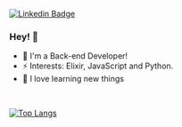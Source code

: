 

<!--
**brvnaleao/brvnaleao** is a ✨ _special_ ✨ repository because its `README.md` (this file) appears on your GitHub profile.

Here are some ideas to get you started:


![about-me](https://github.com/brvnaleao/brvnaleao/blob/master/2.png)

-->
[![Linkedin Badge](https://img.shields.io/badge/-Bruna%20Le%C3%A3o-4da3a3?style=flat-square&logo=Linkedin&logoColor=white&link=https://www.linkedin.com/in/bruna-le%C3%A3o-b17350169/)](https://www.linkedin.com/in/bruna-leão-b17350169/) 

### Hey! 👋
- 🔭 I'm a Back-end Developer!
- ⚡ Interests: Elixir, JavaScript and Python.
- 💜 I love learning new things

<br>


[![Top Langs](https://github-readme-stats.vercel.app/api/top-langs/?username=brvnaleao)](https://github.com/brvnaleao)

